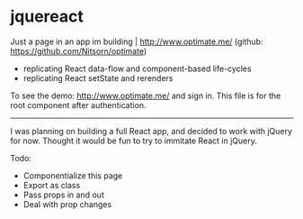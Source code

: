 # jquereact
Just a page in an app im building | http://www.optimate.me/ (github: https://github.com/Nitsorn/optimate)

- replicating React data-flow and component-based life-cycles
- replicating React setState and rerenders

To see the demo: http://www.optimate.me/ and sign in. This file is for the root component after authentication.

-----------
I was planning on building a full React app, and decided to work with jQuery for now. Thought it would be fun to try to immitate React in jQuery.


Todo:

- Componentialize this page
- Export as class
- Pass props in and out
- Deal with prop changes
